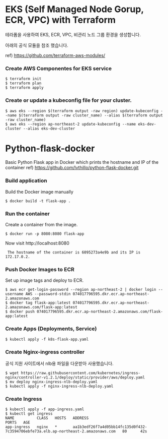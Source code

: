 # EKS (Self Managed Node Gorup, ECR, VPC) with Terraform
테라폼을 사용하여 EKS, ECR, VPC, 비관리 노드 그룹 환경을 생성합니다.

아래의 공식 모듈을 참조 했습니다.

ref) https://github.com/terraform-aws-modules/

### Create AWS Componentes for EKS service
```
$ terraform init
$ terraform plan
$ terraform apply
```

### Create or update a kubeconfig file for your cluster.
```
$ aws eks --region $(terraform output -raw region) update-kubeconfig --name $(terraform output -raw cluster_name) --alias $(terraform output -raw cluster_name)
$ aws eks --region ap-northeast-2 update-kubeconfig --name eks-dev-cluster --alias eks-dev-cluster
```

# Python-flask-docker
Basic Python Flask app in Docker which prints the hostname and IP of the container
ref) https://github.com/lvthillo/python-flask-docker.git

### Build application
Build the Docker image manually
```
$ docker build -t flask-app .
```

### Run the container
Create a container from the image.
```
$ docker run -p 8080:8080 flask-app
```

Now visit http://localhost:8080
```
 The hostname of the container is 6095273a4e9b and its IP is 172.17.0.2. 
```

### Push Docker Images to ECR
Set up image tags and deploy to ECR.
```
$ aws ecr get-login-password --region ap-northeast-2 | docker login --username AWS --password-stdin 074017796595.dkr.ecr.ap-northeast-2.amazonaws.com
$ docker tag flask-app:latest 074017796595.dkr.ecr.ap-northeast-2.amazonaws.com/flask-app:latest
$ docker push 074017796595.dkr.ecr.ap-northeast-2.amazonaws.com/flask-app:latest
```

### Create Apps (Deployments, Service)
```
$ kubectl apply -f k8s-flask-app.yaml
```

### Create Nginx-ingress controller
공식 지원 사이트에서 nlb용 파일을 다운받아 사용했습니다.
```commandline
$ wget https://raw.githubusercontent.com/kubernetes/ingress-nginx/controller-v1.2.1/deploy/static/provider/aws/deploy.yaml
$ mv deploy nginx-ingress-nlb-deploy.yaml
$ kubectl apply -f nginx-ingress-nlb-deploy.yaml
```

### Create Ingress 
```commandline
$ kubectl apply -f app-ingress.yaml
$ kubectl get ingress 
NAME          CLASS   HOSTS   ADDRESS                                                                              PORTS   AGE
app-ingress   nginx   *       aa1b3edf26f7a4d05bb14fc135d0f432-7c3594706ebfe73a.elb.ap-northeast-2.amazonaws.com   80      42s
```